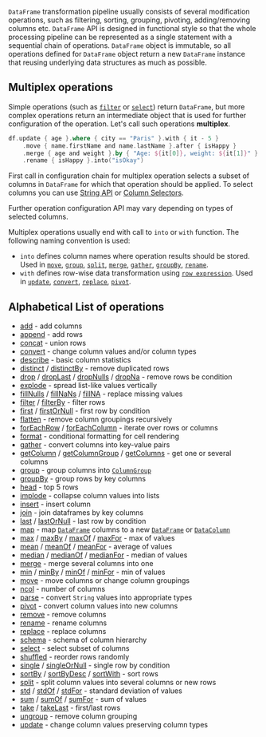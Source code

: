 [//]: # (title: Operations)

<!---IMPORT org.jetbrains.kotlinx.dataframe.samples.api.Modify-->

`DataFrame` transformation pipeline usually consists of several modification operations, such as filtering, sorting, grouping, pivoting, adding/removing columns etc. 
`DataFrame` API is designed in functional style so that the whole processing pipeline can be represented as a single statement with a sequential chain of operations.
`DataFrame` object is immutable, so all operations defined for `DataFrame` object return a new `DataFrame` instance that reusing underlying data structures as much as possible.

## Multiplex operations

Simple operations (such as [`filter`](filter.md) or [`select`](select.md)) return `DataFrame`, but more complex operations return an intermediate object that is used for further configuration of the operation. Let's call such operations **multiplex**.

<!---FUN multiCallOperations-->

```kotlin
df.update { age }.where { city == "Paris" }.with { it - 5 }
    .move { name.firstName and name.lastName }.after { isHappy }
    .merge { age and weight }.by { "Age: ${it[0]}, weight: ${it[1]}" }.into("info")
    .rename { isHappy }.into("isOkay")
```

<!---END-->

First call in configuration chain for multiplex operation selects a subset of columns in `DataFrame` for which that operation should be applied. To select columns you can use [String API](stringApi.md) or [Column Selectors](ColumnSelectors.md). 

Further operation configuration API may vary depending on types of selected columns. 

Multiplex operations usually end with call to `into` or `with` function. The following naming convention is used:
* `into` defines column names where operation results should be stored. Used in [`move`](move.md), [`group`](group.md), [`split`](split.md), [`merge`](merge.md), [`gather`](gather.md), [`groupBy`](groupBy.md), [`rename`](rename.md).
* `with` defines row-wise data transformation using [`row expression`](DataRow.md#row-expressions). Used in [`update`](update.md), [`convert`](convert.md), [`replace`](replace.md), [`pivot`](pivot.md).

## Alphabetical List of operations

* [add](add.md) - add columns
* [append](append.md) - add rows
* [concat](concat.md) - union rows
* [convert](convert.md) - change column values and/or column types
* [describe](describe.md) - basic column statistics
* [distinct](distinct.md) / [distinctBy](distinct.md#distinctby) - remove duplicated rows
* [drop](drop.md) / [dropLast](sliceRows.md#droplast) / [dropNulls](drop.md#dropnulls) / [dropNa](drop.md#dropna) - remove rows be condition
* [explode](explode.md) - spread list-like values vertically
* [fillNulls](fill.md#fillnulls) / [fillNaNs](fill.md#fillnans) / [fillNA](fill.md#fillna) - replace missing values
* [filter](filter.md) / [filterBy](filter.md#filterby) - filter rows
* [first](getRow.md#first) / [firstOrNull](getRow.md#firstornull) - first row by condition
* [flatten](flatten.md) - remove column groupings recursively
* [forEachRow](iterate.md) / [forEachColumn](iterate.md) - iterate over rows or columns
* [format](format.md) - conditional formatting for cell rendering
* [gather](gather.md) - convert columns into key-value pairs 
* [getColumn](getColumn.md) / [getColumnGroup](getColumn.md) / [getColumns](getColumn.md) - get one or several columns
* [group](group.md) - group columns into [`ColumnGroup`](DataColumn.md#columngroup)
* [groupBy](groupBy.md) - group rows by key columns
* [head](head.md) - top 5 rows
* [implode](implode.md) - collapse column values into lists
* [insert](insert.md) - insert column
* [join](join.md) - join dataframes by key columns
* [last](getRow.md#last) / [lastOrNull](getRow.md#lastornull) - last row by condition 
* [map](map.md) - map [`DataFrame`](DataFrame.md) columns to a new [`DataFrame`](DataFrame.md) or [`DataColumn`](DataColumn.md)
* [max](minmax.md) / [maxBy](minmax.md) / [maxOf](minmax.md) / [maxFor](minmax.md) - max of values 
* [mean](mean.md) / [meanOf](mean.md) / [meanFor](mean.md) - average of values
* [median](median.md) / [medianOf](median.md) / [medianFor](median.md) - median of values
* [merge](merge.md) - merge several columns into one
* [min](minmax.md) / [minBy](minmax.md) / [minOf](minmax.md) / [minFor](minmax.md) - min of values
* [move](move.md) - move columns or change column groupings
* [ncol](ncol.md) - number of columns
* [parse](parse.md) - convert `String` values into appropriate types
* [pivot](pivot.md) - convert column values into new columns
* [remove](remove.md) - remove columns
* [rename](rename.md) - rename columns
* [replace](replace.md) - replace columns
* [schema](schema.md) - schema of column hierarchy
* [select](select.md) - select subset of columns
* [shuffled](shuffle.md) - reorder rows randomly 
* [single](getRow.md#single) / [singleOrNull](getRow.md#singleornull) - single row by condition
* [sortBy](sortBy.md) / [sortByDesc](sortBy.md#sortbydesc) / [sortWith](sortBy.md#sortwith) - sort rows
* [split](split.md) - split column values into several columns or new rows
* [std](std.md) / [stdOf](std.md) / [stdFor](std.md) - standard deviation of values
* [sum](sum.md) / [sumOf](sum.md) / [sumFor](sum.md) - sum of values
* [take](sliceRows.md#take) / [takeLast](sliceRows.md#takelast) - first/last rows
* [ungroup](ungroup.md) - remove column grouping
* [update](update.md) - change column values preserving column types
